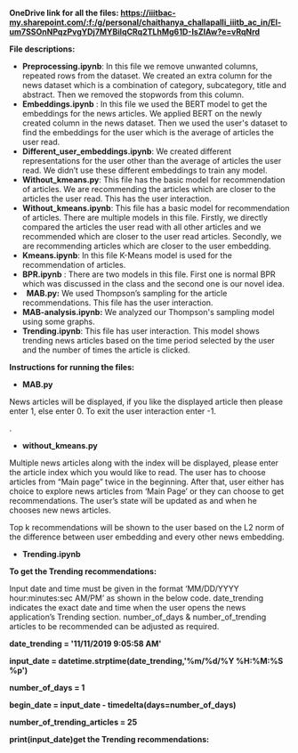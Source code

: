 ﻿**OneDrive link for all the files: <https://iiitbac-my.sharepoint.com/:f:/g/personal/chaithanya_challapalli_iiitb_ac_in/El-um7SSOnNPqzPvgYDj7MYBilqCRq2TLhMg61D-IsZlAw?e=vRqNrd>**

**File descriptions:**

- **Preprocessing.ipynb**: In this file we remove unwanted columns, repeated rows from the dataset. We created an extra column for the news dataset which is a combination of category, subcategory, title and abstract. Then we removed the stopwords from this column.
- **Embeddings.ipynb** : In this file we used the BERT model to get the embeddings for the news articles. We applied BERT on the newly created column in the news dataset. Then we used the user's dataset to find the embeddings for the user which is the average of articles the user read.
- **Different\_user\_embeddings.ipynb**: We created different representations for the user other than the average of articles the user read. We didn’t use these different embeddings to train any model.
- **Without\_kmeans.py**: This file has the basic model for recommendation of articles. We are recommending the articles which are closer to the articles the user read. This has the user interaction.
- **Without\_kmeans.ipynb**: This file has a basic model for recommendation of articles. There are multiple models in this file. Firstly, we directly compared the articles the user read with all other articles and we recommended which are closer to the user read articles. Secondly, we are recommending articles which are closer to the user embedding.
- **Kmeans.ipynb**: In this file K-Means model is used for the recommendation of articles.
- **BPR.ipynb** : There are two models in this file. First one is normal BPR which was discussed in the class and the second one is our novel idea.
- ` `**MAB.py:** We used Thompson’s sampling for the article recommendations. This file has the user interaction.
- **MAB-analysis.ipynb:** We analyzed our Thompson's sampling model using some graphs.
- **Trending.ipynb**: This file has user interaction. This model shows trending news articles based on the time period selected by the user and the number of times the article is clicked.

**Instructions for running the files:**

- **MAB.py** 

News articles will be displayed, if you like the displayed article then please enter 1, else enter 0. To exit the user interaction enter -1.

.

- **without\_kmeans.py**

Multiple news articles along with the index will be displayed, please enter the article index which you would like to read. The user has to choose articles from “Main page” twice in the beginning. After that, user either has choice to explore news articles from ‘Main Page’ or they can choose to get recommendations. The user’s state will be updated as and when he chooses new news articles.

Top k recommendations will be shown to the user based on the L2 norm of the difference between user embedding and every other news embedding.

- **Trending.ipynb**

**To get the Trending recommendations:**

Input date and time must be given in the format ‘MM/DD/YYYY hour:minutes:sec AM/PM’ as shown in the below code. date\_trending indicates the exact date and time when the user opens the news application’s Trending section. number\_of\_days & number\_of\_trending articles to be recommended can be adjusted as required.

**date\_trending = '11/11/2019 9:05:58 AM'**

**input\_date = datetime.strptime(date\_trending,'%m/%d/%Y %H:%M:%S %p')**

**number\_of\_days = 1**

**begin\_date = input\_date - timedelta(days=number\_of\_days)**

**number\_of\_trending\_articles = 25**

**print(input\_date)get the Trending recommendations:**


